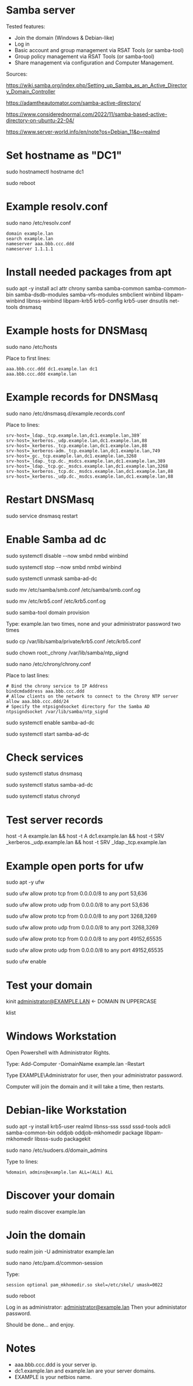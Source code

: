 # Samba server

Tested features:

- Join the domain (Windows & Debian-like)
- Log in
- Basic account and group management via RSAT Tools (or samba-tool)
- Group policy management via RSAT Tools (or samba-tool)
- Share management via configuration and Computer Management.

Sources:

https://wiki.samba.org/index.php/Setting_up_Samba_as_an_Active_Directory_Domain_Controller

https://adamtheautomator.com/samba-active-directory/

https://www.considerednormal.com/2022/11/samba-based-active-directory-on-ubuntu-22-04/

https://www.server-world.info/en/note?os=Debian_11&p=realmd

# Set hostname as "DC1"

sudo hostnamectl hostname dc1

sudo reboot

# Example resolv.conf

sudo nano /etc/resolv.conf

```
domain example.lan
search example.lan
nameserver aaa.bbb.ccc.ddd
nameserver 1.1.1.1
```

# Install needed packages from apt

sudo apt -y install acl attr chrony samba samba-common samba-common-bin samba-dsdb-modules samba-vfs-modules smbclient winbind libpam-winbind libnss-winbind libpam-krb5 krb5-config krb5-user dnsutils net-tools dnsmasq

# Example hosts for DNSMasq

sudo nano /etc/hosts

Place to first lines:
```
aaa.bbb.ccc.ddd dc1.example.lan dc1
aaa.bbb.ccc.ddd example.lan
```

# Example records for DNSMasq

sudo nano /etc/dnsmasq.d/example.records.conf

Place to lines:

```
srv-host=_ldap._tcp.example.lan,dc1.example.lan,389`
srv-host=_kerberos._udp.example.lan,dc1.example.lan,88
srv-host=_kerberos._tcp.example.lan,dc1.example.lan,88
srv-host=_kerberos-adm._tcp.example.lan,dc1.example.lan,749
srv-host=_gc._tcp.example.lan,dc1.example.lan,3268
srv-host=_ldap._tcp.dc._msdcs.example.lan,dc1.example.lan,389
srv-host=_ldap._tcp.gc._msdcs.example.lan,dc1.example.lan,3268
srv-host=_kerberos._tcp.dc._msdcs.example.lan,dc1.example.lan,88
srv-host=_kerberos._udp.dc._msdcs.example.lan,dc1.example.lan,88
```

# Restart DNSMasq

sudo service dnsmasq restart

# Enable Samba ad dc

sudo systemctl disable --now smbd nmbd winbind

sudo systemctl stop --now smbd nmbd winbind

sudo systemctl unmask samba-ad-dc

sudo mv /etc/samba/smb.conf /etc/samba/smb.conf.og

sudo mv /etc/krb5.conf /etc/krb5.conf.og

sudo samba-tool domain provision

Type: example.lan two times, none and your administrator password two times

sudo cp /var/lib/samba/private/krb5.conf /etc/krb5.conf

sudo chown root:_chrony /var/lib/samba/ntp_signd

sudo nano /etc/chrony/chrony.conf

Place to last lines:

```
# Bind the chrony service to IP Address
bindcmdaddress aaa.bbb.ccc.ddd
# Allow clients on the network to connect to the Chrony NTP server
allow aaa.bbb.ccc.ddd/24
# Specify the ntpsigndsocket directory for the Samba AD
ntpsigndsocket /var/lib/samba/ntp_signd
```

sudo systemctl enable samba-ad-dc

sudo systemctl start samba-ad-dc


# Check services

sudo systemctl status dnsmasq

sudo systemctl status samba-ad-dc

sudo systemctl status chronyd

# Test server records

host -t A example.lan && host -t A dc1.example.lan && host -t SRV _kerberos._udp.example.lan && host -t SRV _ldap._tcp.example.lan

# Example open ports for ufw

sudo apt -y ufw

sudo ufw allow proto tcp from 0.0.0.0/8 to any port 53,636

sudo ufw allow proto udp from 0.0.0.0/8 to any port 53,636

sudo ufw allow proto tcp from 0.0.0.0/8 to any port 3268,3269

sudo ufw allow proto udp from 0.0.0.0/8 to any port 3268,3269

sudo ufw allow proto tcp from 0.0.0.0/8 to any port 49152,65535

sudo ufw allow proto udp from 0.0.0.0/8 to any port 49152,65535

sudo ufw enable

# Test your domain

kinit administrator@EXAMPLE.LAN <- DOMAIN IN UPPERCASE

klist

# Windows Workstation

Open Powershell with Administrator Rights.

Type: Add-Computer -DomainName example.lan -Restart

Type EXAMPLE\Administrator for user, then your administrator password.

Computer will join the domain and it will take a time, then restarts.

# Debian-like Workstation

sudo apt -y install krb5-user realmd libnss-sss sssd sssd-tools adcli samba-common-bin oddjob oddjob-mkhomedir package libpam-mkhomedir libsss-sudo packagekit

sudo nano /etc/sudoers.d/domain_admins

Type to lines:

```
%domain\ admins@example.lan ALL=(ALL) ALL
```

# Discover your domain

sudo realm discover example.lan

# Join the domain

sudo realm join -U administrator example.lan

sudo nano /etc/pam.d/common-session

Type:

```
session optional pam_mkhomedir.so skel=/etc/skel/ umask=0022
```

sudo reboot

Log in as administrator: administrator@example.lan
Then your administator password.

Should be done... and enjoy.

# Notes

- aaa.bbb.ccc.ddd is your server ip.
- dc1.example.lan and example.lan are your server domains.
- EXAMPLE is your netbios name.
